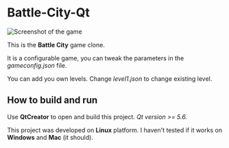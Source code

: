 # Battle-City-Qt

![Screenshot of the game](https://preview.ibb.co/cFWJvv/battlecityqt.png)

This is the **Battle City** game clone.

It is a configurable game, you can tweak the parameters in the *gameconfig.json* file.

You can add you own levels. Change *level1.json* to change existing level.

## How to build and run
Use **QtCreator** to open and build this project. *Qt version >= 5.6.*

This project was developed on **Linux** platform. I haven't tested if it works on **Windows** and **Mac** (it should).